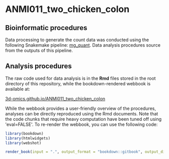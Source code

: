 # ANMI011_two_chicken_colon

## Bioinformatic procedures

Data processing to generate the count data was conducted using the following Snakemake pipeline: [mg_quant](https://github.com/3d-omics/mg_quant). Data analysis procedures source from the outputs of this pipeline.

## Analysis procedures

The raw code used for data analysis is in the **Rmd** files stored in the root directory of this repository, while the bookdown-rendered webbook is available at:

[3d-omics.github.io/ANMI011_two_chicken_colon](https://3d-omics.github.io/ANMI011_two_chicken_colon)

While the webbook provides a user-friendly overview of the procedures, analyses can be directly reproduced using the Rmd documents. Note that the code chunks that require heavy computation have been tuned off using 'eval=FALSE'. To re-render the webbook, you can use the following code:

```r
library(bookdown)
library(htmlwidgets)
library(webshot)

render_book(input = ".", output_format = "bookdown::gitbook", output_dir = "docs")
```
